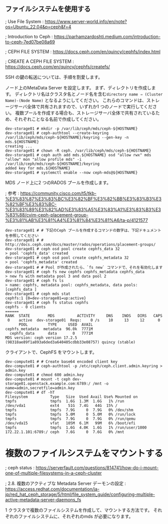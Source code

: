 ## ファイルシステムを使用する
; Use File System
: https://www.server-world.info/en/note?os=Ubuntu_22.04&p=ceph&f=4

; Introduction to Ceph
: https://parhamzardoshti.medium.com/introduction-to-ceph-7ed07be08a69

; CEPH FILE SYSTEM
: https://docs.ceph.com/en/quincy/cephfs/index.html

; CREATE A CEPH FILE SYSTEM
: https://docs.ceph.com/en/quincy/cephfs/createfs/

SSH の鍵の転送については、手順を割愛します。  
  
ノード上のMetaData Server を設定します。
まず、ディレクトリを作成します。
ディレクトリ名はクラスタ名とノード名を含む`directory name ⇒ (Cluster Name)-(Node Name)` となるようにしてください。
これらのコマンドは、ストレージサーバ全体で共有されますので、いずれか1 つのノードで実行してください。
複数プールを作成する場合も、ストレージサーバ全体で共有されているため、それぞれことなる名前で作成してください。

```
dev-storage01 # mkdir -p /var/lib/ceph/mds/ceph-${HOSTNAME}
dev-storage01 # ceph-authtool --create-keyring /var/lib/ceph/mds/ceph-${HOSTNAME}/keyring --gen-key -n mds.${HOSTNAME}
creating ...
dev-storage01 # chown -R ceph. /var/lib/ceph/mds/ceph-${HOSTNAME}
dev-storage01 # ceph auth add mds.${HOSTNAME} osd "allow rwx" mds "allow" mon "allow profile mds" -i /var/lib/ceph/mds/ceph-${HOSTNAME}/keyring
added key for mds.${HOSTNAME}
dev-storage01 # systemctl enable --now ceph-mds@${HOSTNAME}
```

MDS ノード上に2 つのRADOS プールを作成します。

; 参考
: https://community.cisco.com/t5/tkb-%E3%83%87%E3%83%BC%E3%82%BF%E3%82%BB%E3%83%B3%E3%82%BF%E3%83%BC-%E3%83%89%E3%82%AD%E3%83%A5%E3%83%A1%E3%83%B3%E3%83%88/cvim-ceph-placement-group-%E3%81%AB%E3%81%A4%E3%81%84%E3%81%A6/ta-p/4121577

```
dev-storage01 # # 下記のCeph プールを作成するコマンドの数字は、下記ドキュメントを参照してください
dev-storage01 # # http://docs.ceph.com/docs/master/rados/operations/placement-groups/
dev-storage01 # ceph osd pool create cephfs_data 32
> pool 'cephfs_data' created
dev-storage01 # ceph osd pool create cephfs_metadata 32
> pool 'cephfs_metadata' created
dev-storage01 # # Pool が作成されたら、`fs new` コマンドで、それを有効化します
dev-storage01 # ceph fs new cephfs cephfs_metadata cephfs_data
> new fs with metadata pool 3 and data pool 2
dev-storage01 # ceph fs ls
> name: cephfs, metadata pool: cephfs_metadata, data pools: [cephfs_data ]
dev-storage01 # ceph mds stat
cephfs:1 {0=dev-storage01=up:active}
dev-storage01 # ceph fs status cephfs
cephfs - 0 clients
======
RANK  STATE        MDS          ACTIVITY     DNS    INOS   DIRS   CAPS
 0    active  dev-storage01  Reqs:    0 /s    10     13     12      0
      POOL         TYPE     USED  AVAIL
cephfs_metadata  metadata  96.0k  7771M
  cephfs_data      data       0   7771M
MDS version: ceph version 17.2.5 (98318ae89f1a893a6ded3a640405cdbb33e08757) quincy (stable)
```

クライアントで、CephFS をマウントします。
```
dev-compute01 # # Create base64 encoded client key
dev-compute01 # ceph-authtool -p /etc/ceph/ceph.client.admin.keyring > admin.key
dev-compute01 # chmod 600 admin.key
dev-compute01 # mount -t ceph dev-storage01.openstack.example.com:6789:/ /mnt -o name=admin,secretfile=admin.key
dev-compute01 # df -hT
Filesystem          Type   Size  Used Avail Use% Mounted on
tmpfs               tmpfs  1.6G  1.3M  1.6G   1% /run
/dev/vda1           ext4    51G  7.4G   44G  15% /
tmpfs               tmpfs  7.9G     0  7.9G   0% /dev/shm
tmpfs               tmpfs  5.0M     0  5.0M   0% /run/lock
tmpfs               tmpfs  7.9G     0  7.9G   0% /run/qemu
/dev/vda15          vfat   105M  6.1M   99M   6% /boot/efi
tmpfs               tmpfs  1.6G  4.0K  1.6G   1% /run/user/1000
172.22.1.101:6789:/ ceph   7.6G     0  7.6G   0% /mnt
```

# 複数のファイルシステムをマウントする
; ceph status
: https://serverfault.com/questions/814741/how-do-i-mount-one-of-multiple-filesystems-in-a-ceph-cluster

; 2.8. 複数のアクティブな Metadata Server デーモンの設定
: https://access.redhat.com/documentation/ja-jp/red_hat_ceph_storage/5/html/file_system_guide/configuring-multiple-active-metadata-server-daemons_fs

1 クラスタで複数のファイルシステムを作成して、マウントする方法です。
それぞれのファイルシステムに、それぞれのmds が必要になります。

